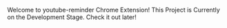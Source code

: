 Welcome to youtube-reminder Chrome Extension!
This Project is Currently on the Development Stage. Check it out later!
